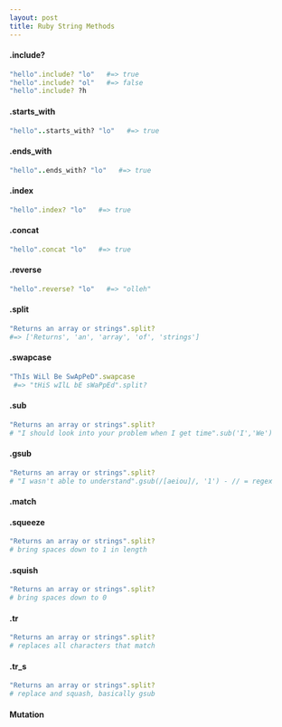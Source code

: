 ```yaml
---
layout: post
title: Ruby String Methods
---
```


#### .include?
```ruby
"hello".include? "lo"   #=> true
"hello".include? "ol"   #=> false
"hello".include? ?h
```

#### .starts_with
```ruby
"hello"..starts_with? "lo"   #=> true

```
#### .ends_with
```ruby
"hello"..ends_with? "lo"   #=> true

```
#### .index
```ruby
"hello".index? "lo"   #=> true

```
#### .concat
```ruby
"hello".concat "lo"   #=> true

```
#### .reverse
```ruby
"hello".reverse? "lo"   #=> "olleh"

```
#### .split
```ruby
"Returns an array or strings".split?
#=> ['Returns', 'an', 'array', 'of', 'strings']
```

#### .swapcase               
```ruby
"ThIs WiLl Be SwApPeD".swapcase
 #=> "tHiS wIlL bE sWaPpEd".split?
```
#### .sub                    
```ruby
"Returns an array or strings".split?
# "I should look into your problem when I get time".sub('I','We')
```
#### .gsub                   
```ruby
"Returns an array or strings".split?
# "I wasn't able to understand".gsub(/[aeiou]/, '1') - // = regex
```
#### .match

#### .squeeze                
```ruby
"Returns an array or strings".split?
# bring spaces down to 1 in length
```

#### .squish                 
```ruby
"Returns an array or strings".split?
# bring spaces down to 0
```

#### .tr                     
```ruby
"Returns an array or strings".split?
# replaces all characters that match
```

#### .tr_s                   
```ruby
"Returns an array or strings".split?
# replace and squash, basically gsub
```


#### Mutation